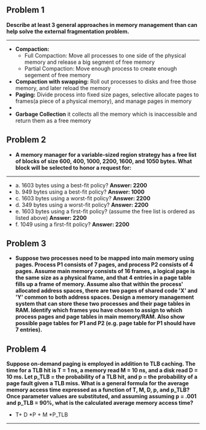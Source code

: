 Problem 1
------------
**Describe at least 3 general approaches in memory management than can help solve the external fragmentation problem.**

-------------------------------------------------------
* **Compaction:**
  * Full Compaction: Move all processes to one side of the physical memory and release a big segment of free memory
  * Partial Compaction: Move enough process to create enough segement of free memory
* **Compaction with swapping:** Roll out processes to disks and free those memory, and later reload the memory
* **Paging:** Divide process into fixed size pages, selective allocate pages to frames(a piece of a physical memory), and manage pages in memory
*
* **Garbage Collection**  it collects all the memory which is inaccessible and return them as a free memory


Problem 2
------------
* **A memory manager for a variable-sized region strategy has a free list of blocks of size 600, 400, 1000, 2200, 1600, and 1050 bytes. What block will be selected to honor a request for:**

----------------------------

  * a. 1603 bytes using a best-fit policy?   **Answer: 2200**
  * b. 949 bytes using a best-fit policy?   **Answer: 1000**   
  * c. 1603 bytes using a worst-fit policy?   **Answer: 2200**
  * d. 349 bytes using a worst-fit policy?   **Answer: 2200**
  * e. 1603 bytes using a first-fit policy? (assume the free list is ordered as listed above)   **Answer: 2200**
  * f. 1049 using a first-fit policy?   **Answer: 2200**
  

  
Problem 3
-------------
* **Suppose two processes need to be mapped into main memory using pages. Process P1 consists of 7 pages, and process P2 consists of 4 pages. Assume main memory consists of 16 frames, a logical page is the same size as a physical frame, and that 4 entries in a page table fills up a frame of memory. Assume also that within the process' allocated address spaces, there are two pages of shared code 'X' and 'Y' common to both address spaces. Design a memory management system that can store these two processes and their page tables in RAM. Identify which frames you have chosen to assign to which process pages and page tables in main memory/RAM. Also show possible page tables for P1 and P2 (e.g. page table for P1 should have 7 entries).**

Problem 4
-------------
**Suppose on-demand paging is employed in addition to TLB caching. The time for a TLB hit is T = 1 ns, a memory read M = 10 ns, and a disk read D = 10 ms. Let p_TLB = the probability of a TLB hit, and p = the probability of a page fault given a TLB miss. What is a general formula for the average memory access time expressed as a function of T, M, D, p, and p_TLB? Once parameter values are substituted, and assuming assuming p = .001 and p_TLB = 90%, what is the calculated average memory access time?**

 * T+ D *P + M *P_TLB


------------------------
